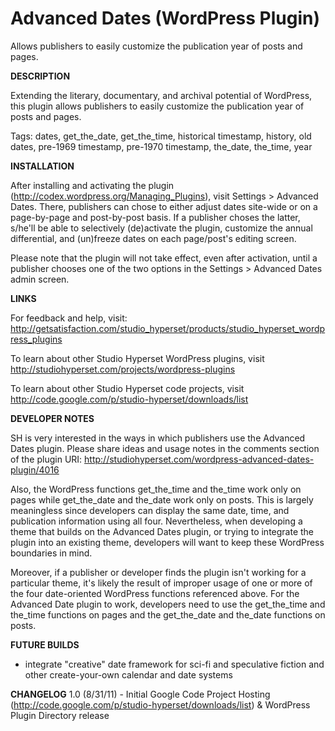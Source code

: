 Advanced Dates (WordPress Plugin)
==============

Allows publishers to easily customize the publication year of posts and pages.

**DESCRIPTION**

Extending the literary, documentary, and archival potential of WordPress, this plugin allows publishers to easily customize the publication year of posts and pages.

Tags: dates, get_the_date, get_the_time, historical timestamp, history, old dates, pre-1969 timestamp, pre-1970 timestamp, the_date, the_time, year

**INSTALLATION**

After installing and activating the plugin (http://codex.wordpress.org/Managing_Plugins), visit Settings > Advanced Dates. There, publishers can chose to either adjust dates site-wide or on a page-by-page and post-by-post basis. If a publisher choses the latter, s/he'll be able to selectively (de)activate the plugin, customize the annual differential, and (un)freeze dates on each page/post's editing screen.

Please note that the plugin will not take effect, even after activation, until a publisher chooses one of the two options in the Settings > Advanced Dates admin screen.

**LINKS**

For feedback and help, visit: http://getsatisfaction.com/studio_hyperset/products/studio_hyperset_wordpress_plugins

To learn about other Studio Hyperset WordPress plugins, visit http://studiohyperset.com/projects/wordpress-plugins

To learn about other Studio Hyperset code projects, visit http://code.google.com/p/studio-hyperset/downloads/list

**DEVELOPER NOTES**

SH is very interested in the ways in which publishers use the Advanced Dates plugin. Please share ideas and usage notes in the comments section of the plugin URI: http://studiohyperset.com/wordpress-advanced-dates-plugin/4016

Also, the WordPress functions get_the_time and the_time work only on pages while get_the_date and the_date work only on posts. This is largely meaningless since developers can display the same date, time, and publication information using all four. Nevertheless, when developing a theme that builds on the Advanced Dates plugin, or trying to integrate the plugin into an existing theme, developers will want to keep these WordPress boundaries in mind.

Moreover, if a publisher or developer finds the plugin isn't working for a particular theme, it's likely the result of improper usage of one or more of the four date-oriented WordPress functions referenced above. For the Advanced Date plugin to work, developers need to use the get_the_time and the_time functions on pages and the get_the_date and the_date functions on posts.

**FUTURE BUILDS**
- integrate "creative" date framework for sci-fi and speculative fiction and other create-your-own calendar and date systems

**CHANGELOG**
1.0 (8/31/11) - Initial Google Code Project Hosting (http://code.google.com/p/studio-hyperset/downloads/list) & WordPress Plugin Directory release